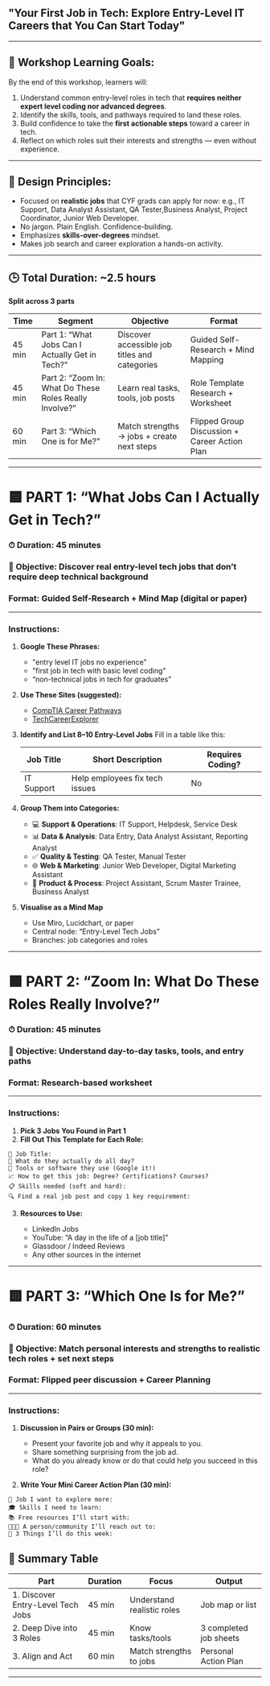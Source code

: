 ## **"Your First Job in Tech: Explore Entry-Level IT Careers that You Can Start Today"**

---

## 🎯 **Workshop Learning Goals:**

By the end of this workshop, learners will:

1. Understand common entry-level roles in tech that **requires neither expert level coding nor advanced degrees**.
2. Identify the skills, tools, and pathways required to land these roles.
3. Build confidence to take the **first actionable steps** toward a career in tech.
4. Reflect on which roles suit their interests and strengths — even without experience.

---

## 🧱 **Design Principles:**

* Focused on **realistic jobs** that CYF grads can apply for now: e.g., IT Support, Data Analyst Assistant, QA Tester,Business Analyst, Project Coordinator, Junior Web Developer.
* No jargon. Plain English. Confidence-building.
* Emphasizes **skills-over-degrees** mindset.
* Makes job search and career exploration a hands-on activity.

---

## 🕒 **Total Duration: \~2.5 hours**

**Split across 3 parts**

| Time   | Segment                                                | Objective                                     | Format                                        |
| ------ | ------------------------------------------------------ | --------------------------------------------- | --------------------------------------------- |
| 45 min | Part 1: “What Jobs Can I Actually Get in Tech?”        | Discover accessible job titles and categories | Guided Self-Research + Mind Mapping           |
| 45 min | Part 2: “Zoom In: What Do These Roles Really Involve?” | Learn real tasks, tools, job posts            | Role Template Research + Worksheet            |
| 60 min | Part 3: “Which One is for Me?”                         | Match strengths → jobs + create next steps    | Flipped Group Discussion + Career Action Plan |

---

# 🟦 **PART 1: “What Jobs Can I Actually Get in Tech?”**

### ⏱ Duration: 45 minutes

### 🎯 Objective: Discover real entry-level tech jobs that don’t require deep technical background

### Format: Guided Self-Research + Mind Map (digital or paper)

---

### Instructions:

1. **Google These Phrases:**

   * "entry level IT jobs no experience"
   * "first job in tech with basic level coding"
   * “non-technical jobs in tech for graduates”

2. **Use These Sites (suggested):**
   * [CompTIA Career Pathways](https://www.comptia.org/content/career-pathways)
   * [TechCareerExplorer](https://www.careerexplorer.com/careers/technology/)

3. **Identify and List 8–10 Entry-Level Jobs**
   Fill in a table like this:

   | Job Title          |Short Description              | Requires Coding? |
   | ------------------ |------------------------------ | ---------------- |
   | IT Support         |Help employees fix tech issues | No               |

4. **Group Them into Categories:**

   * 💻 **Support & Operations**: IT Support, Helpdesk, Service Desk
   * 📊 **Data & Analysis**: Data Entry, Data Analyst Assistant, Reporting Analyst
   * ✅ **Quality & Testing**: QA Tester, Manual Tester
   * 🌐 **Web & Marketing**: Junior Web Developer, Digital Marketing Assistant
   * 🔧 **Product & Process**: Project Assistant, Scrum Master Trainee, Business Analyst

5. **Visualise as a Mind Map**

   * Use Miro, Lucidchart, or paper
   * Central node: “Entry-Level Tech Jobs”
   * Branches: job categories and roles

---

# 🟩 **PART 2: “Zoom In: What Do These Roles Really Involve?”**

### ⏱ Duration: 45 minutes

### 🎯 Objective: Understand day-to-day tasks, tools, and entry paths

### Format: Research-based worksheet

---

### Instructions:

1. **Pick 3 Jobs You Found in Part 1**
2. **Fill Out This Template for Each Role:**

```
🎯 Job Title:
🧠 What do they actually do all day?
💬 Tools or software they use (Google it!)
📈 How to get this job: Degree? Certifications? Courses?
📋 Skills needed (soft and hard):
🔍 Find a real job post and copy 1 key requirement:
```

3. **Resources to Use:**

   * LinkedIn Jobs
   * YouTube: “A day in the life of a \[job title]”
   * Glassdoor / Indeed Reviews
   * Any other sources in the internet

---

# 🟨 **PART 3: “Which One Is for Me?”**

### ⏱ Duration: 60 minutes

### 🎯 Objective: Match personal interests and strengths to realistic tech roles + set next steps

### Format: Flipped peer discussion + Career Planning

---

### Instructions:

1. **Discussion in Pairs or Groups (30 min):**

   * Present your favorite job and why it appeals to you.
   * Share something surprising from the job ad.
   * What do you already know or do that could help you succeed in this role?

2. **Write Your Mini Career Action Plan (30 min):**

```
💼 Job I want to explore more:
🎓 Skills I need to learn:
📚 Free resources I’ll start with:
🧑‍🤝‍🧑 A person/community I’ll reach out to:
📆 3 Things I’ll do this week:
```

## 🧰 Summary Table

| Part                              | Duration | Focus                      | Output                 |
| --------------------------------- | -------- | -------------------------- | ---------------------- |
| 1. Discover Entry-Level Tech Jobs | 45 min   | Understand realistic roles | Job map or list        |
| 2. Deep Dive into 3 Roles         | 45 min   | Know tasks/tools           | 3 completed job sheets |
| 3. Align and Act                  | 60 min   | Match strengths to jobs    | Personal Action Plan   |

---
